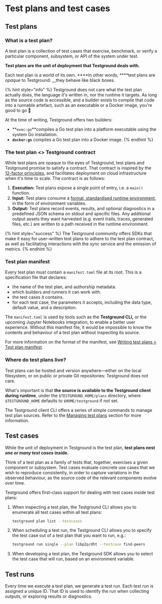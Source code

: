 # Test plans and test cases

## Test plans

### What is a test plan?

A test plan is a collection of test cases that exercise, benchmark, or verify a particular component, subsystem, or API of the system under test.

**Test plans are the unit of deployment that Testground deals with.**

Each test plan is a world of its own. ****In other words, ****test plans are _opaque_ to Testground: __they behave like black boxes.

{% hint style="info" %}
Testground does not care what the test plan actually does, the language it's written in, nor the runtime it targets. As long as the source code is accessible, and a builder exists to compile that code into a runnable artefact, such as an executable or a Docker image, you're good to go 🚀 

At the time of writing, Testground offers two builders:

* **`exec:go`**compiles a Go test plan into a platform executable using the system Go installation.
* **`docker:go`** compiles a Go test plan into a Docker image.
{% endhint %}

### The test plan &lt;&gt; Testground contract

While test plans are opaque to the eyes of Testground, test plans and Testground promise to satisfy a contract. That contract is inspired by the [12-factor principles](https://12factor.net/), and facilitates deployment on cloud infrastructure when it's time to scale. The contract is as follows:

1. **Execution:** Test plans expose a single point of entry, i.e. a `main()` function.
2. **Input:** Test plans consume a [formal, standardised runtime environment](concepts-and-architecture/runtime-environment-runenv.md), in the form of environment variables.
3. **Output:** Test plans record events, results, and optional diagnostics in a predefined JSON schema on stdout and specific files. Any additional output assets they want harvested \(e.g. event trails, traces, generated files, etc.\) are written to a path received in the runtime environment.

{% hint style="success" %}
The Testground community offers SDKs that make it easy for user-written test plans to adhere to the test plan contract, as well as facilitating interactions with the sync service and the emission of metrics.
{% endhint %}

### Test plan manifest

Every test plan must contain a `manifest.toml` file at its root. This is a specification file that declares:

* the name of the test plan, and authorship metadata.
* which builders and runners it can work with.
* the test cases it contains.
* for each test case, the parameters it accepts, including the data type, default value, and a description.

The `manifest.toml` is used by tools such as the **Testground CLI,** or the upcoming Jupyter Notebooks integration, to enable a better user experience.  Without this manifest file, it would be impossible to know the contents and behaviour of a test plan without inspecting its source.

For more information on the format of the manifest, see [Writing test plans &gt; Test plan manifest](writing-test-plans/test-plan-manifest.md).

### Where do test plans live?

Test plans can be hosted and version anywhere—either on the local filesystem, or on public or private Git repositories: Testground does not care.

What's important is that **the source is available to the Testground client during runtime**, under the `$TESTGROUND_HOME/plans` directory, where `$TESTGROUND_HOME` defaults to `$HOME/testground` if not set.

The Testground client CLI offers a series of simple commands to manage test plan sources. Refer to the [Managing test plans](managing-test-plans.md) section for more information.

## Test cases

While the unit of deployment in Testground is the test plan, **test plans nest** _**one or many test cases**_ **inside.**

Think of a test plan as a family of tests that, together, exercises a given component or subsystem. Test cases evaluate concrete use cases that we wish to reproduce consistently, in order to capture variations in the observed behaviour, as the source code of the relevant components evolve over time.

Testground offers first-class support for dealing with test cases inside test plans:

1. When inspecting a test plan, the Testground CLI allows you to enumerate all test cases within all test plans:

   ```bash
   testground plan list --testcases
   ```

2. When scheduling a test run, the Testground CLI allows you to specify the test case out of a test plan that you want to run, e.g.:

   ```bash
   testground run single --plan libp2p/dht --testcase find-peers
   ```

3. When developing a test plan, the Testground SDK allows you to select the test case that will run, based on an environment variable.

## Test runs

Every time we execute a test plan, we generate a test run. Each test run is assigned a unique ID. That ID is used to identify the run when collecting outputs, or exploring results or diagnostics.

